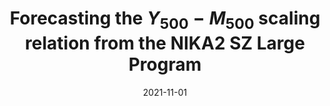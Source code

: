 ---
title: "Forecasting the $Y_{500}-M_{500}$ scaling relation from the NIKA2 SZ Large Program"
collection: "publications"
category: "fa_papers"
permalink: /publications/2021arXiv211101660K
link: https://ui.adsabs.harvard.edu/abs/2021arXiv211101660K/abstract
date: 2021-11-01
venue: "arXiv e-prints"
citation: "Kéruzoré, F., Mayet, F., Pratt, G. W., et al. (2020), Astronomy and Astrophysics, 644, A93."
---
